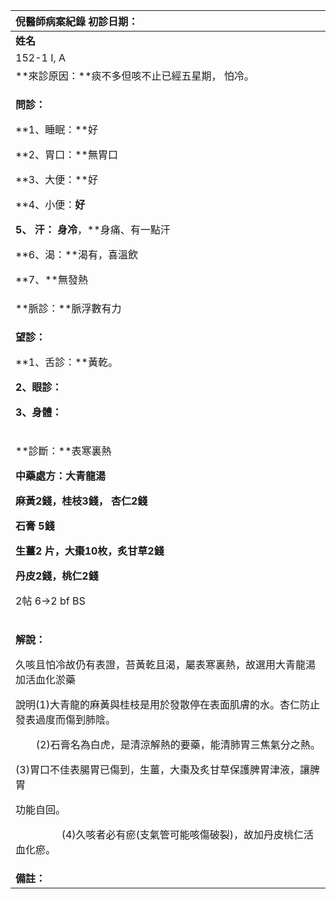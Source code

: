 ﻿|**倪醫師病案紀錄**     					初診日期：|
| :- |
|**姓名**|**性別**|**年齡及體型**|**來診日期**|
|152-1 I, A|F|50+  Medium|2008-05-06|
|**來診原因：**痰不多但咳不止已經五星期， 怕冷。|
|<p>**問診：**</p><p>**1、睡眠：**好</p><p>**2、胃口：**無胃口</p><p>**3、大便：**好</p><p>**4、小便：**好</p><p>**5、 汗：**  身冷**，**身痛、有一點汗</p><p>**6、渴：**渴有，喜溫飲</p><p>**7、**無發熱</p>|
|**脈診：**脈浮數有力  |
|<p>**望診：**</p><p>**1、舌診：**黃乾。</p><p>**2、眼診：**</p><p>**3、身體：**</p>|
|<p>**診斷：**表寒裏熱</p><p>**中藥處方：大青龍湯**</p><p>**麻黃2錢，桂枝3錢， 杏仁2錢**                </p><p>**石膏 5錢**                                                       </p><p>**生薑2 片，大棗10枚，炙甘草2錢**            </p><p>**丹皮2錢，桃仁2錢**                                    </p><p>2帖    6→2 bf BS</p>|
|<p>**解說：**</p><p>久咳且怕冷故仍有表證，苔黃乾且渴，屬表寒裏熱，故選用大青龍湯加活血化淤藥</p><p>說明(1)大青龍的麻黃與桂枝是用於發散停在表面肌膚的水。杏仁防止發表過度而傷到肺陰。</p><p>`    `(2)石膏名為白虎，是清涼解熱的要藥，能清肺胃三焦氣分之熱。</p><p>(3)胃口不佳表腸胃已傷到，生薑，大棗及炙甘草保護脾胃津液，讓脾胃</p><p>功能自回。</p><p>`         `(4)久咳者必有瘀(支氣管可能咳傷破裂)，故加丹皮桃仁活血化瘀。</p>|
|**備註：**|







































